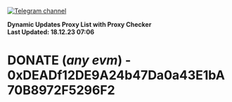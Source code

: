 [![Telegram channel](https://img.shields.io/endpoint?url=https://runkit.io/damiankrawczyk/telegram-badge/branches/master?url=https://t.me/n4z4v0d)](https://t.me/n4z4v0d) 

**Dynamic Updates Proxy List with Proxy Checker**  
**Last Updated: 18.12.23 07:06**

# DONATE (_any evm_) - 0xDEADf12DE9A24b47Da0a43E1bA70B8972F5296F2
